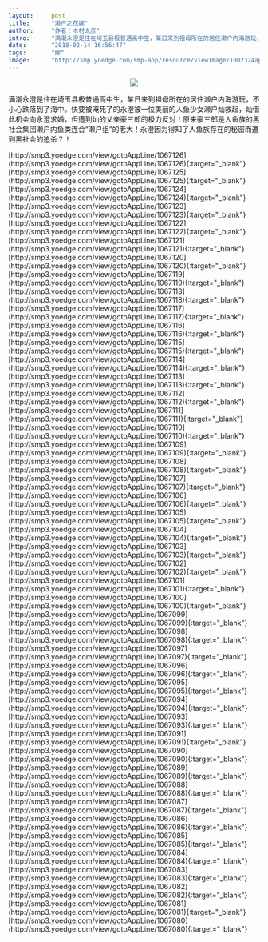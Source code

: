 ```yaml
---
layout:     post
title:      "濑户之花嫁"
author:     "作者：木村太彦"
intro:      "满潮永澄是住在埼玉县极普通高中生，某日来到祖母所在的居住濑户内海游玩，不小心跌落到了海中。快要被淹死了的永澄被一位美丽的人鱼少女濑户灿救起，灿借此机会向永澄求婚，但遭到灿的父亲豪三郎的极力反对！原来豪三郎是人鱼族的黑社会集团濑户内鱼类连合“濑户组”的老大！永澄因为得知了人鱼族存在的秘密而遭到黑社会的追杀？！"
date:       "2018-02-14 16:56:47"
tags:       "嫁"
image:      "http://smp.yoedge.com/smp-app/resource/viewImage/1002324appline.png"
---
```

<div style="text-align: center">
<p><img src="http://smp.yoedge.com/smp-app/resource/viewImage/1002324appline.png"/></p>
</div>
<p class="post-meta">
<span>满潮永澄是住在埼玉县极普通高中生，某日来到祖母所在的居住濑户内海游玩，不小心跌落到了海中。快要被淹死了的永澄被一位美丽的人鱼少女濑户灿救起，灿借此机会向永澄求婚，但遭到灿的父亲豪三郎的极力反对！原来豪三郎是人鱼族的黑社会集团濑户内鱼类连合“濑户组”的老大！永澄因为得知了人鱼族存在的秘密而遭到黑社会的追杀？！</span>
</p>
[http://smp3.yoedge.com/view/gotoAppLine/1067126](http://smp3.yoedge.com/view/gotoAppLine/1067126){:target="_blank"}
[http://smp3.yoedge.com/view/gotoAppLine/1067125](http://smp3.yoedge.com/view/gotoAppLine/1067125){:target="_blank"}
[http://smp3.yoedge.com/view/gotoAppLine/1067124](http://smp3.yoedge.com/view/gotoAppLine/1067124){:target="_blank"}
[http://smp3.yoedge.com/view/gotoAppLine/1067123](http://smp3.yoedge.com/view/gotoAppLine/1067123){:target="_blank"}
[http://smp3.yoedge.com/view/gotoAppLine/1067122](http://smp3.yoedge.com/view/gotoAppLine/1067122){:target="_blank"}
[http://smp3.yoedge.com/view/gotoAppLine/1067121](http://smp3.yoedge.com/view/gotoAppLine/1067121){:target="_blank"}
[http://smp3.yoedge.com/view/gotoAppLine/1067120](http://smp3.yoedge.com/view/gotoAppLine/1067120){:target="_blank"}
[http://smp3.yoedge.com/view/gotoAppLine/1067119](http://smp3.yoedge.com/view/gotoAppLine/1067119){:target="_blank"}
[http://smp3.yoedge.com/view/gotoAppLine/1067118](http://smp3.yoedge.com/view/gotoAppLine/1067118){:target="_blank"}
[http://smp3.yoedge.com/view/gotoAppLine/1067117](http://smp3.yoedge.com/view/gotoAppLine/1067117){:target="_blank"}
[http://smp3.yoedge.com/view/gotoAppLine/1067116](http://smp3.yoedge.com/view/gotoAppLine/1067116){:target="_blank"}
[http://smp3.yoedge.com/view/gotoAppLine/1067115](http://smp3.yoedge.com/view/gotoAppLine/1067115){:target="_blank"}
[http://smp3.yoedge.com/view/gotoAppLine/1067114](http://smp3.yoedge.com/view/gotoAppLine/1067114){:target="_blank"}
[http://smp3.yoedge.com/view/gotoAppLine/1067113](http://smp3.yoedge.com/view/gotoAppLine/1067113){:target="_blank"}
[http://smp3.yoedge.com/view/gotoAppLine/1067112](http://smp3.yoedge.com/view/gotoAppLine/1067112){:target="_blank"}
[http://smp3.yoedge.com/view/gotoAppLine/1067111](http://smp3.yoedge.com/view/gotoAppLine/1067111){:target="_blank"}
[http://smp3.yoedge.com/view/gotoAppLine/1067110](http://smp3.yoedge.com/view/gotoAppLine/1067110){:target="_blank"}
[http://smp3.yoedge.com/view/gotoAppLine/1067109](http://smp3.yoedge.com/view/gotoAppLine/1067109){:target="_blank"}
[http://smp3.yoedge.com/view/gotoAppLine/1067108](http://smp3.yoedge.com/view/gotoAppLine/1067108){:target="_blank"}
[http://smp3.yoedge.com/view/gotoAppLine/1067107](http://smp3.yoedge.com/view/gotoAppLine/1067107){:target="_blank"}
[http://smp3.yoedge.com/view/gotoAppLine/1067106](http://smp3.yoedge.com/view/gotoAppLine/1067106){:target="_blank"}
[http://smp3.yoedge.com/view/gotoAppLine/1067105](http://smp3.yoedge.com/view/gotoAppLine/1067105){:target="_blank"}
[http://smp3.yoedge.com/view/gotoAppLine/1067104](http://smp3.yoedge.com/view/gotoAppLine/1067104){:target="_blank"}
[http://smp3.yoedge.com/view/gotoAppLine/1067103](http://smp3.yoedge.com/view/gotoAppLine/1067103){:target="_blank"}
[http://smp3.yoedge.com/view/gotoAppLine/1067102](http://smp3.yoedge.com/view/gotoAppLine/1067102){:target="_blank"}
[http://smp3.yoedge.com/view/gotoAppLine/1067101](http://smp3.yoedge.com/view/gotoAppLine/1067101){:target="_blank"}
[http://smp3.yoedge.com/view/gotoAppLine/1067100](http://smp3.yoedge.com/view/gotoAppLine/1067100){:target="_blank"}
[http://smp3.yoedge.com/view/gotoAppLine/1067099](http://smp3.yoedge.com/view/gotoAppLine/1067099){:target="_blank"}
[http://smp3.yoedge.com/view/gotoAppLine/1067098](http://smp3.yoedge.com/view/gotoAppLine/1067098){:target="_blank"}
[http://smp3.yoedge.com/view/gotoAppLine/1067097](http://smp3.yoedge.com/view/gotoAppLine/1067097){:target="_blank"}
[http://smp3.yoedge.com/view/gotoAppLine/1067096](http://smp3.yoedge.com/view/gotoAppLine/1067096){:target="_blank"}
[http://smp3.yoedge.com/view/gotoAppLine/1067095](http://smp3.yoedge.com/view/gotoAppLine/1067095){:target="_blank"}
[http://smp3.yoedge.com/view/gotoAppLine/1067094](http://smp3.yoedge.com/view/gotoAppLine/1067094){:target="_blank"}
[http://smp3.yoedge.com/view/gotoAppLine/1067093](http://smp3.yoedge.com/view/gotoAppLine/1067093){:target="_blank"}
[http://smp3.yoedge.com/view/gotoAppLine/1067091](http://smp3.yoedge.com/view/gotoAppLine/1067091){:target="_blank"}
[http://smp3.yoedge.com/view/gotoAppLine/1067090](http://smp3.yoedge.com/view/gotoAppLine/1067090){:target="_blank"}
[http://smp3.yoedge.com/view/gotoAppLine/1067089](http://smp3.yoedge.com/view/gotoAppLine/1067089){:target="_blank"}
[http://smp3.yoedge.com/view/gotoAppLine/1067088](http://smp3.yoedge.com/view/gotoAppLine/1067088){:target="_blank"}
[http://smp3.yoedge.com/view/gotoAppLine/1067087](http://smp3.yoedge.com/view/gotoAppLine/1067087){:target="_blank"}
[http://smp3.yoedge.com/view/gotoAppLine/1067086](http://smp3.yoedge.com/view/gotoAppLine/1067086){:target="_blank"}
[http://smp3.yoedge.com/view/gotoAppLine/1067085](http://smp3.yoedge.com/view/gotoAppLine/1067085){:target="_blank"}
[http://smp3.yoedge.com/view/gotoAppLine/1067084](http://smp3.yoedge.com/view/gotoAppLine/1067084){:target="_blank"}
[http://smp3.yoedge.com/view/gotoAppLine/1067083](http://smp3.yoedge.com/view/gotoAppLine/1067083){:target="_blank"}
[http://smp3.yoedge.com/view/gotoAppLine/1067082](http://smp3.yoedge.com/view/gotoAppLine/1067082){:target="_blank"}
[http://smp3.yoedge.com/view/gotoAppLine/1067081](http://smp3.yoedge.com/view/gotoAppLine/1067081){:target="_blank"}
[http://smp3.yoedge.com/view/gotoAppLine/1067080](http://smp3.yoedge.com/view/gotoAppLine/1067080){:target="_blank"}


